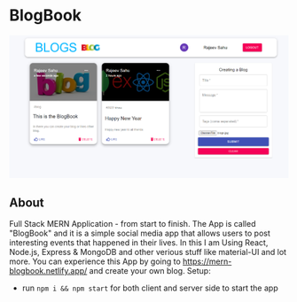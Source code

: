 # BlogBook
![Blogbook image](https://github.com/rajeevsahu21/blogbook/blob/main/client/src/images/blogbook.png)
## About
Full Stack MERN Application - from start to finish. The App is called "BlogBook" and it is a simple social media app that allows users to post interesting events that happened in their lives.
In this I am Using React, Node.js, Express & MongoDB and other verious stuff like material-UI and lot more.
You can experience this App by going to https://mern-blogbook.netlify.app/ and create your own blog.
Setup:
- run ```npm i && npm start``` for both client and server side to start the app
